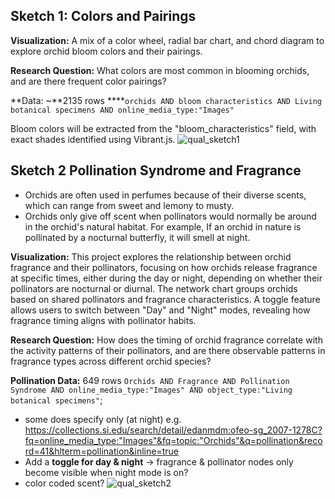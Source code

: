 ## Sketch 1: Colors and Pairings

**Visualization:** A mix of a color wheel, radial bar chart, and chord diagram to explore orchid bloom colors and their pairings.

**Research Question:** What colors are most common in blooming orchids, and are there frequent color pairings?

**Data: ~**2135 rows  ****`orchids AND bloom characteristics AND Living botanical specimens AND online_media_type:"Images"`  

Bloom colors will be extracted from the "bloom_characteristics" field, with exact shades identified using Vibrant.js.
![qual_sketch1](https://github.com/user-attachments/assets/db33651f-bb55-4142-9ac0-e77199c0bf6a)

## Sketch 2 **Pollination Syndrome and Fragrance**

- Orchids are often used in perfumes because of their diverse scents, which can range from sweet and lemony to musty.
- Orchids only give off scent when pollinators would normally be around in the orchid's natural habitat. For example, If an orchid in nature is pollinated by a nocturnal butterfly, it will smell at night.

**Visualization:** This project explores the relationship between orchid fragrance and their pollinators, focusing on how orchids release fragrance at specific times, either during the day or night, depending on whether their pollinators are nocturnal or diurnal. The network chart groups orchids based on shared pollinators and fragrance characteristics. A toggle feature allows users to switch between "Day" and "Night" modes, revealing how fragrance timing aligns with pollinator habits.

**Research Question:** How does the timing of orchid fragrance correlate with the activity patterns of their pollinators, and are there observable patterns in fragrance types across different orchid species?

**Pollination Data:** 649 rows `Orchids AND Fragrance AND Pollination Syndrome AND online_media_type:"Images" AND object_type:"Living botanical specimens"`;

- some does specify only (at night) e.g. https://collections.si.edu/search/detail/edanmdm:ofeo-sg_2007-1278C?fq=online_media_type:"Images"&fq=topic:"Orchids"&q=pollination&record=41&hlterm=pollination&inline=true
- Add a **toggle for day & night** → fragrance & pollinator nodes only become visible when night mode is on?
- color coded scent?
![qual_sketch2](https://github.com/user-attachments/assets/5b8b4d1f-9025-44df-804c-f0cf26b553df)



